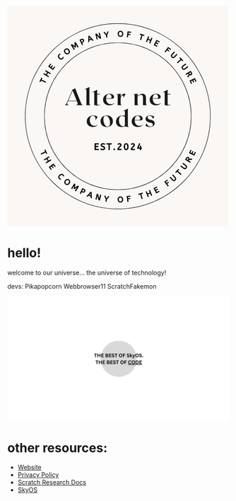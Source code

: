![super electronics company! Alter Net codes EST. 2024](https://github.com/Alter-Net-codes/.github/blob/main/images/superELECTRONICScompany1.png) 

# hello!
welcome to our universe...
the universe of technology!

devs:
Pikapopcorn
Webbrowser11
ScratchFakemon

![super electronics company! Alter Net codes EST. 2024](https://github.com/Alter-Net-codes/.github/blob/main/images/whatwearelike.png) 

# other resources:
+ [Website](https://sites.google.com/loswego.k12.or.us/anc/)
+ [Privacy Policy](https://docs.google.com/document/d/1OXw-qCOhyK7ebH8D2A0PTMLXmimxO6p_FihwHFavL08/edit?tab=t.0#heading=h.bufx2go7jw7c)
+ [Scratch Research Docs](https://docs.google.com/document/d/1REqI2M5pc5ECsdai5DOBW3OqeMYevzNQwU1lIdWF9hg/edit?tab=t.0#heading=h.n6sjtnnxybnl)
+ [SkyOS](https://github.com/Alter-Net-codes/SkyOS)
